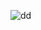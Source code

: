 
![dd](https://github.com/offpic/GC9A01-TFT-SPI-RASSPBERRY-PI-PICO/assets/31142397/85fdf554-ba0a-4a03-9998-b4788d2f2d11)
